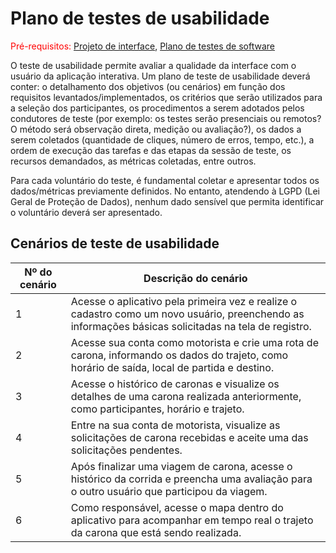 # Plano de testes de usabilidade

<span style="color:red">Pré-requisitos: <a href="05-Projeto-interface.md"> Projeto de interface</a></span>, <a href="08-Plano-testes-software.md"> Plano de testes de software</a>

O teste de usabilidade permite avaliar a qualidade da interface com o usuário da aplicação interativa. Um plano de teste de usabilidade deverá conter: o detalhamento dos objetivos (ou cenários) em função dos requisitos levantados/implementados, os critérios que serão utilizados para a seleção dos participantes, os procedimentos a serem adotados pelos condutores de teste (por exemplo: os testes serão presenciais ou remotos? O método será observação direta, medição ou avaliação?), os dados a serem coletados (quantidade de cliques, número de erros, tempo, etc.), a ordem de execução das tarefas e das etapas da sessão de teste, os recursos demandados, as métricas coletadas, entre outros.

Para cada voluntário do teste, é fundamental coletar e apresentar todos os dados/métricas previamente definidos. No entanto, atendendo à LGPD (Lei Geral de Proteção de Dados), nenhum dado sensível que permita identificar o voluntário deverá ser apresentado.



## Cenários de teste de usabilidade

| Nº do cenário | Descrição do cenário |
|---------------|----------------------|
| 1             | Acesse o aplicativo pela primeira vez e realize o cadastro como um novo usuário, preenchendo as informações básicas solicitadas na tela de registro. |
| 2             | Acesse sua conta como motorista e crie uma rota de carona, informando os dados do trajeto, como horário de saída, local de partida e destino. |
| 3             | Acesse o histórico de caronas e visualize os detalhes de uma carona realizada anteriormente, como participantes, horário e trajeto. |
| 4             | Entre na sua conta de motorista, visualize as solicitações de carona recebidas e aceite uma das solicitações pendentes. |
| 5             | Após finalizar uma viagem de carona, acesse o histórico da corrida e preencha uma avaliação para o outro usuário que participou da viagem. |
| 6             | Como responsável, acesse o mapa dentro do aplicativo para acompanhar em tempo real o trajeto da carona que está sendo realizada. |
